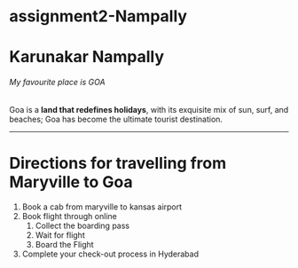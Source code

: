 # assignment2-Nampally
# Karunakar Nampally
###### My favourite place is GOA
Goa is a **land that redefines holidays**, with its exquisite mix of sun, surf, and beaches; Goa has become the ultimate tourist destination. 

-----
# Directions for travelling from Maryville to Goa
1. Book a cab from maryville to kansas airport
2. Book flight through online
   1. Collect the boarding pass
   2. Wait for flight 
   3. Board the Flight
3. Complete your check-out process in Hyderabad
